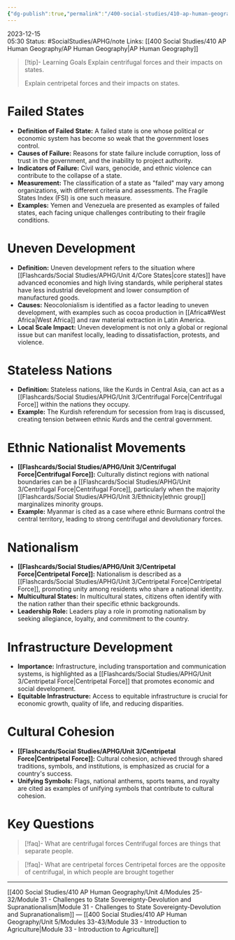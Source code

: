 ```yaml
---
{"dg-publish":true,"permalink":"/400-social-studies/410-ap-human-geography/unit-4/modules-25-32/module-32-consequences-of-centrifugal-and-centripetal-forces/","updated":"2024-04-24T13:05:47.274-05:00"}
---
```


2023-12-15  
05:30
Status: #SocialStudies/APHG/note 
Links: [[400 Social Studies/410 AP Human Geography/AP Human Geography\|AP Human Geography]]

>[!tip]- Learning Goals
>Explain centrifugal forces and their impacts on states.
>
>Explain centripetal forces and their impacts on states.
# Failed States
- **Definition of Failed State:** A failed state is one whose political or economic system has become so weak that the government loses control.
- **Causes of Failure:** Reasons for state failure include corruption, loss of trust in the government, and the inability to project authority.
- **Indicators of Failure:** Civil wars, genocide, and ethnic violence can contribute to the collapse of a state.
- **Measurement:** The classification of a state as "failed" may vary among organizations, with different criteria and assessments. The Fragile States Index (FSI) is one such measure.
- **Examples:** Yemen and Venezuela are presented as examples of failed states, each facing unique challenges contributing to their fragile conditions.
# Uneven Development
- **Definition:** Uneven development refers to the situation where [[Flashcards/Social Studies/APHG/Unit 4/Core States\|core states]] have advanced economies and high living standards, while peripheral states have less industrial development and lower consumption of manufactured goods.
- **Causes:** Neocolonialism is identified as a factor leading to uneven development, with examples such as cocoa production in [[Africa#West Africa\|West Africa]] and raw material extraction in Latin America.
- **Local Scale Impact:** Uneven development is not only a global or regional issue but can manifest locally, leading to dissatisfaction, protests, and violence.
# Stateless Nations
- **Definition:** Stateless nations, like the Kurds in Central Asia, can act as a [[Flashcards/Social Studies/APHG/Unit 3/Centrifugal Force\|Centrifugal Force]] within the nations they occupy.
- **Example:** The Kurdish referendum for secession from Iraq is discussed, creating tension between ethnic Kurds and the central government.
# Ethnic Nationalist Movements
- **[[Flashcards/Social Studies/APHG/Unit 3/Centrifugal Force\|Centrifugal Force]]:** Culturally distinct regions with national boundaries can be a [[Flashcards/Social Studies/APHG/Unit 3/Centrifugal Force\|Centrifugal Force]], particularly when the majority [[Flashcards/Social Studies/APHG/Unit 3/Ethnicity\|ethnic group]] marginalizes minority groups.
- **Example:** Myanmar is cited as a case where ethnic Burmans control the central territory, leading to strong centrifugal and devolutionary forces.
# Nationalism
- **[[Flashcards/Social Studies/APHG/Unit 3/Centripetal Force\|Centripetal Force]]:** Nationalism is described as a [[Flashcards/Social Studies/APHG/Unit 3/Centripetal Force\|Centripetal Force]], promoting unity among residents who share a national identity.
- **Multicultural States:** In multicultural states, citizens often identify with the nation rather than their specific ethnic backgrounds.
- **Leadership Role:** Leaders play a role in promoting nationalism by seeking allegiance, loyalty, and commitment to the country.
# Infrastructure Development
- **Importance:** Infrastructure, including transportation and communication systems, is highlighted as a [[Flashcards/Social Studies/APHG/Unit 3/Centripetal Force\|Centripetal Force]] that promotes economic and social development.
- **Equitable Infrastructure:** Access to equitable infrastructure is crucial for economic growth, quality of life, and reducing disparities.
# Cultural Cohesion
- **[[Flashcards/Social Studies/APHG/Unit 3/Centripetal Force\|Centripetal Force]]:** Cultural cohesion, achieved through shared traditions, symbols, and institutions, is emphasized as crucial for a country's success.
- **Unifying Symbols:** Flags, national anthems, sports teams, and royalty are cited as examples of unifying symbols that contribute to cultural cohesion.
# Key Questions
>[!faq]- What are centrifugal forces
>Centrifugal forces are things that separate people.

>[!faq]- What are centripetal forces
>Centripetal forces are the opposite of centrifugal, in which people are brought together

---
[[400 Social Studies/410 AP Human Geography/Unit 4/Modules 25-32/Module 31 - Challenges to State Sovereignty-Devolution and Supranationalism\|Module 31 - Challenges to State Sovereignty-Devolution and Supranationalism]] — [[400 Social Studies/410 AP Human Geography/Unit 5/Modules 33-43/Module 33 - Introduction to Agriculture\|Module 33 - Introduction to Agriculture]]